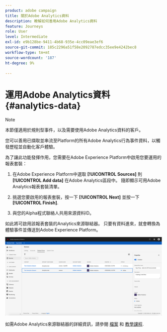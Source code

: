 ```yaml
---
product: adobe campaign
title: 關於Adobe Analytics資料
description: 瞭解如何善用Adobe Analytics資料
feature: Journeys
role: User
level: Intermediate
exl-id: e9b128be-9411-4b68-935e-4cc09eae3ef6
source-git-commit: 185c2296a51f58e2092787edcc35ee9e4242bec8
workflow-type: tm+mt
source-wordcount: '187'
ht-degree: 9%

---
```


# 運用Adobe Analytics資料{#analytics-data}

>[!NOTE]
>
>本節僅適用於規則型事件，以及需要使用Adobe Analytics資料的客戶。

您可以善用已擷取並串流至Platform的所有Adobe Analytics行為事件資料，以觸發歷程並自動化客戶體驗。

為了讓此功能發揮作用，您需要在Adobe Experience Platform中啟用您要運用的報表套裝：

1. 在Adobe Experience Platform中選取 **[!UICONTROL Sources]** 則 **[!UICONTROL Add data]** 在Adobe Analytics區段中。 隨即顯示可用Adobe Analytics報表套裝清單。

1. 挑選您要啟用的報表套裝，按一下 **[!UICONTROL Next]** 並按一下 **[!UICONTROL Finish]**.

1. 與您的Alpha程式聯絡人共用來源資料ID。

如此將可啟用該報表套裝的Analytics來源聯結器。 只要有資料進來，就會轉換為體驗事件並傳送到Adobe Experience Platform。

![](../assets/alpha-event9.png)

如需Adobe Analytics來源聯結器的詳細資訊，請參閱 [檔案](https://experienceleague.adobe.com/docs/experience-platform/sources/connectors/adobe-applications/analytics.html?lang=zh-Hans) 和 [教學課程](https://experienceleague.adobe.com/docs/experience-platform/sources/ui-tutorials/create/adobe-applications/analytics.html?lang=zh-Hans).
